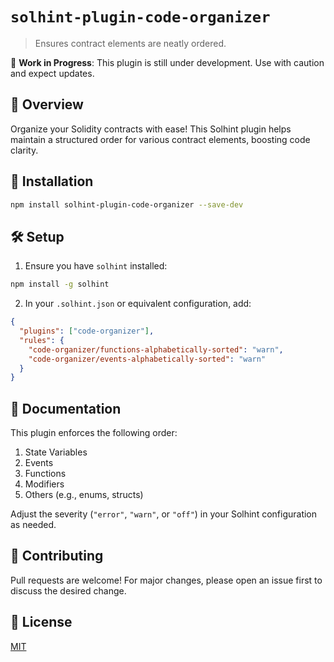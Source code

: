 # `solhint-plugin-code-organizer`

> Ensures contract elements are neatly ordered.

🚧 **Work in Progress**: This plugin is still under development. Use with caution and expect updates.

## 🌟 Overview

Organize your Solidity contracts with ease! This Solhint plugin helps maintain a structured order for various contract elements, boosting code clarity.

## 🚀 Installation

```bash
npm install solhint-plugin-code-organizer --save-dev
```

## 🛠 Setup

1. Ensure you have `solhint` installed:

```bash
npm install -g solhint
```

2. In your `.solhint.json` or equivalent configuration, add:

```json
{
  "plugins": ["code-organizer"],
  "rules": {
    "code-organizer/functions-alphabetically-sorted": "warn",
    "code-organizer/events-alphabetically-sorted": "warn"
  }
}
```

## 📘 Documentation

This plugin enforces the following order:

1. State Variables
2. Events
3. Functions
4. Modifiers
5. Others (e.g., enums, structs)

Adjust the severity (`"error"`, `"warn"`, or `"off"`) in your Solhint configuration as needed.

## 🤝 Contributing

Pull requests are welcome! For major changes, please open an issue first to discuss the desired change.

## 📜 License

[MIT](LICENSE.md)